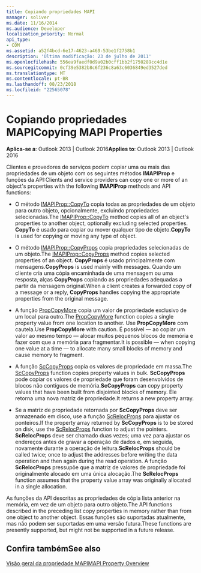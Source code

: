 ```yaml
---
title: Copiando propriedades MAPI
manager: soliver
ms.date: 11/16/2014
ms.audience: Developer
localization_priority: Normal
api_type:
- COM
ms.assetid: a52f4bcd-6e17-4623-a469-53be1f2758b1
description: 'Última modificação: 23 de julho de 2011'
ms.openlocfilehash: 556ea9faedf0d9a02b0cff1bb2f1750289cc4d1e
ms.sourcegitcommit: 0cf39e5382b8c6f236c8a63c6036849ed3527ded
ms.translationtype: MT
ms.contentlocale: pt-BR
ms.lasthandoff: 08/23/2018
ms.locfileid: "22565078"
---
```

# <a name="copying-mapi-properties"></a><span data-ttu-id="04758-103">Copiando propriedades MAPI</span><span class="sxs-lookup"><span data-stu-id="04758-103">Copying MAPI Properties</span></span>

  
  
<span data-ttu-id="04758-104">**Aplica-se a**: Outlook 2013 | Outlook 2016</span><span class="sxs-lookup"><span data-stu-id="04758-104">**Applies to**: Outlook 2013 | Outlook 2016</span></span> 
  
<span data-ttu-id="04758-105">Clientes e provedores de serviços podem copiar uma ou mais das propriedades de um objeto com os seguintes métodos **IMAPIProp** e funções da API:</span><span class="sxs-lookup"><span data-stu-id="04758-105">Clients and service providers can copy one or more of an object's properties with the following **IMAPIProp** methods and API functions:</span></span> 
  
- <span data-ttu-id="04758-106">O método [IMAPIProp::CopyTo](imapiprop-copyto.md) copia todas as propriedades de um objeto para outro objeto, opcionalmente, excluindo propriedades selecionadas.</span><span class="sxs-lookup"><span data-stu-id="04758-106">The [IMAPIProp::CopyTo](imapiprop-copyto.md) method copies all of an object's properties to another object, optionally excluding selected properties.</span></span> <span data-ttu-id="04758-107">**CopyTo** é usado para copiar ou mover qualquer tipo de objeto.</span><span class="sxs-lookup"><span data-stu-id="04758-107">**CopyTo** is used for copying or moving any type of object.</span></span> 
    
- <span data-ttu-id="04758-108">O método [IMAPIProp::CopyProps](imapiprop-copyprops.md) copia propriedades selecionadas de um objeto.</span><span class="sxs-lookup"><span data-stu-id="04758-108">The [IMAPIProp::CopyProps](imapiprop-copyprops.md) method copies selected properties of an object.</span></span> <span data-ttu-id="04758-109">**CopyProps** é usado principalmente com mensagens.</span><span class="sxs-lookup"><span data-stu-id="04758-109">**CopyProps** is used mainly with messages.</span></span> <span data-ttu-id="04758-110">Quando um cliente cria uma cópia encaminhada de uma mensagem ou uma resposta, alças **CopyProps** copiando as propriedades adequadas a partir da mensagem original.</span><span class="sxs-lookup"><span data-stu-id="04758-110">When a client creates a forwarded copy of a message or a reply, **CopyProps** handles copying the appropriate properties from the original message.</span></span> 
    
- <span data-ttu-id="04758-111">A função [PropCopyMore](propcopymore.md) copia um valor de propriedade exclusivo de um local para outro.</span><span class="sxs-lookup"><span data-stu-id="04758-111">The [PropCopyMore](propcopymore.md) function copies a single property value from one location to another.</span></span> <span data-ttu-id="04758-112">Use **PropCopyMore** com cautela.</span><span class="sxs-lookup"><span data-stu-id="04758-112">Use **PropCopyMore** with caution.</span></span> <span data-ttu-id="04758-113">É possível — ao copiar um valor ao mesmo tempo — alocar muitos pequenos blocos de memória e fazer com que a memória para fragmentar.</span><span class="sxs-lookup"><span data-stu-id="04758-113">It is possible — when copying one value at a time — to allocate many small blocks of memory and cause memory to fragment.</span></span> 
    
- <span data-ttu-id="04758-114">A função [ScCopyProps](sccopyprops.md) copia os valores de propriedade em massa.</span><span class="sxs-lookup"><span data-stu-id="04758-114">The [ScCopyProps](sccopyprops.md) function copies property values in bulk.</span></span> <span data-ttu-id="04758-115">**ScCopyProps** pode copiar os valores de propriedade que foram desenvolvidos de blocos não contíguos de memória.</span><span class="sxs-lookup"><span data-stu-id="04758-115">**ScCopyProps** can copy property values that have been built from disjointed blocks of memory.</span></span> <span data-ttu-id="04758-116">Ele retorna uma nova matriz de propriedade.</span><span class="sxs-lookup"><span data-stu-id="04758-116">It returns a new property array.</span></span> 
    
- <span data-ttu-id="04758-117">Se a matriz de propriedade retornada por **ScCopyProps** deve ser armazenado em disco, use a função [ScRelocProps](screlocprops.md) para ajustar os ponteiros.</span><span class="sxs-lookup"><span data-stu-id="04758-117">If the property array returned by **ScCopyProps** is to be stored on disk, use the [ScRelocProps](screlocprops.md) function to adjust the pointers.</span></span> <span data-ttu-id="04758-118">**ScRelocProps** deve ser chamado duas vezes; uma vez para ajustar os endereços antes de gravar a operação de dados e, em seguida, novamente durante a operação de leitura.</span><span class="sxs-lookup"><span data-stu-id="04758-118">**ScRelocProps** should be called twice; once to adjust the addresses before writing the data operation and then again during the read operation.</span></span> <span data-ttu-id="04758-119">A função **ScRelocProps** pressupõe que a matriz de valores de propriedade foi originalmente alocado em uma única alocação.</span><span class="sxs-lookup"><span data-stu-id="04758-119">The **ScRelocProps** function assumes that the property value array was originally allocated in a single allocation.</span></span> 
    
<span data-ttu-id="04758-120">As funções da API descritas as propriedades de cópia lista anterior na memória, em vez de um objeto para outro objeto.</span><span class="sxs-lookup"><span data-stu-id="04758-120">The API functions described in the preceding list copy properties in memory rather than from one object to another object.</span></span> <span data-ttu-id="04758-121">Essas funções são suportadas atualmente, mas não podem ser suportadas em uma versão futura.</span><span class="sxs-lookup"><span data-stu-id="04758-121">These functions are presently supported, but might not be supported in a future release.</span></span>
  
## <a name="see-also"></a><span data-ttu-id="04758-122">Confira também</span><span class="sxs-lookup"><span data-stu-id="04758-122">See also</span></span>



[<span data-ttu-id="04758-123">Visão geral da propriedade MAPI</span><span class="sxs-lookup"><span data-stu-id="04758-123">MAPI Property Overview</span></span>](mapi-property-overview.md)


